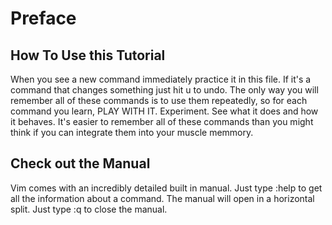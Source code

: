 # Preface

## How To Use this Tutorial

When you see a new command immediately practice it in this file. If it's a
command that changes something just hit u to undo. The only way you will
remember all of these commands is to use them repeatedly, so for each
command you learn, PLAY WITH IT. Experiment. See what it does and how it
behaves. It's easier to remember all of these commands than you might think
if you can integrate them into your muscle memmory.

## Check out the Manual

Vim comes with an incredibly detailed built in manual. Just type :help
<command> to get all the information about a command. The manual will open
in a horizontal split. Just type :q<enter> to close the manual.
